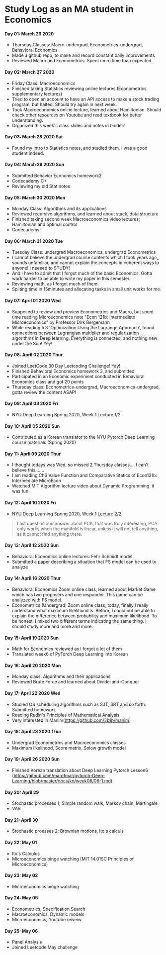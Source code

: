 # Study Log as an MA student in Economics
#### Day 01: March 26 2020
* Thursday Classes: Macro-undergrad, Econometrics-undergrad, Behavioral Economics
* Made a github repo, to make and record constant daily improvements
* Reviewed Macro and Econometrics. Spent more time than expected. 

#### Day 02: March 27 2020
* Friday Class: Macroeconomics 
* Finished taking Statistics reviewing online lectures (Econometrics supplementary lectures)
* Tried to open an account to have an API access to make a stock trading program, but halted. Should try again in next week.
* Took Macroeconomics online lecture, learned about Hamiltonian. Should check other resources on Youtube and read textbook for better understanding. 
* Organized this week's class slides and notes in binders.

#### Day 03: March 28 2020 Sat
* Found my Intro to Statistics notes, and studied them. I was a good student indeed. 

#### Day 04: March 29 2020 Sun
* Submitted Behavior Economics homework2
* Codecademy C+
* Reviewing my old Stat notes
 
#### Day 05: March 30 2020 Mon
* Monday Class: Algorithms and its applications
* Reviewed recursive algorithms, and learned about stack, data structure
* Finished taking second week Macroeconomics video lectures; Hamiltonian and optimal control 
* Codecademy! 

#### Day 06: March 31 2020 Tue
* Tuesday Class: undergrad Macroeconomics, undergrad Econometrics
* I cannot believe the undergrad course contents which I took years ago,, sounds unfamiliar, and cannot explain the concepts in coherent ways to anyone! I neeeed to STUDY!
* And I have to admit that I forgot much of the basic Economics. Gotta work harder to be able to write my paper in this semester. 
* Reviewing math, as I forgot much of them.
* Spliting time in 15minutes and allocating tasks in small unit works for me. 

#### Day 07: April 01 2020 Wed
* Supposed to review and preview Econometrics and Macro, but spent time reading Microeconomics note "Econ 121b: Intermediate Microeconomics" by Professor Dirk Bergemann
* While reading 5.3 'Optimization Using the Lagrange Approach', found connections between Lagrangian multiplier and regularization algorithms in Deep learning. Everything is connected, and nothing new under the Sun! Yey! 

#### Day 08: April 02 2020 Thur
* Joined LeetCode 30 Day Leetcoding Challenge! Yay!
* Finished Behavioral Economics homework 3, and submitted
* Participated in an Economic experiment conducted in Behavioral Economics class and got 20 points
* Thursday class: Econometrics-undergrad, Macroeconomics-undergrad, gotta review the content ASAP! 

#### Day 09: April 03 2020 Fri
* NYU Deep Learning Spring 2020, Week 1 Lecture 1/2

#### Day 10: April 05 2020 Sun
* Contributed as a Korean translator to the NYU Pytorch Deep Learning course materials (Spring 2020)

#### Day 11: April 09 2020 Thur
* I thought todays was Wed, so missed 2 Thursday classes.... I can't believe this.......
* I am reading Ch6 Value Function and Comparative Statics of Econ121b: Intermediate MicroEcon
* Watched MIT Algorithm lecture video about Dynamic Programming, it was fun. 

#### Day 12: April 10 2020 Fri
* NYU Deep Learning Spring 2020, Week 1 Lecture 2/2
> Last question and answer about PCA, that was truly interesting, PCA only works when the manifold is linear, unless it will not tell anything, as it cannot find anything there. 

#### Day 13: April 12 2020 Sun
* Behavioral Economics online lectures: Fehr Schmidt model 
* Submitted a paper describing a situation that FS model can be used to analyze

#### Day 14: April 16 2020 Thur
* Behavioral Economics Zoom online class, learned about Market Game which has two proposers and one responder. This game can be analyzed with FS model.
* Econometrics (Undergrad) Zoom online class, today, finally I really understand what maximum likelihood is. Before, I could not be able to explain the difference between probability and maximum likelihood. To be honest, I mixed two different terms indicating the same thing. I should study more and more and more.

#### Day 15: April 19 2020 Sun
* Math for Economics reviewed as I forgot a lot of them
* Translated week6 of PyTorch Deep Learning into Korean

#### Day 16: April 20 2020 Mon
* Monday class: Algorithms and their applications
* Reviewed Brute Force and learned about Divide-and-Conquer

#### Day 17: April 22 2020 Wed
* Studied OS scheduling algorithms such as SJT, SRT and so forth. Submitted homework
* Reading Rudin's Principles of Mathematical Analysis
* Very interested in Manim(https://github.com/3b1b/manim) 

#### Day 18: April 23 2020 Thur
* Undergrad Econometrics and Macroeconomics classes
* Maximum likelihood, Score matrix, Solow growth model

#### Day 19: April 26 2020 Sun
* Finished Korean translation about Deep Learning Pytorch Lesson6 (https://github.com/marofmar/pytorch-Deep-Learning/blob/master/docs/ko/week06/06-1.md)

#### Day 20: April 29 
* Stochastic processes 1; Simple random walk, Markov chain, Martingale
* VAR

#### Day 21: April 30
* Stochastic proesses 2; Brownian motions, Ito's calculs

#### Day 22: May 01
* Ito's Calculus
* Microeconomics binge watching (MIT 14.01SC Principles of Microeconomics)

#### Day 23: May 02
* Microeconomics binge watching

#### Day 24: May 05
* Econometrics, Specification Search
* Macroeconomics, Dynamic models
* Microeconomics, Youtube reiveiw

#### Day 25: May 06
* Panel Analysis
* Joined Leetcode May challenge

